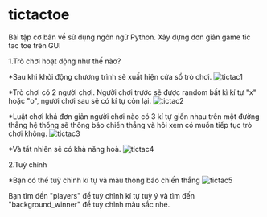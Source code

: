 # tictactoe
Bài tập cơ bản về sử dụng ngôn ngữ Python. Xây dựng đơn giản game tic tac toe trên GUI

1.Trò chơi hoạt động như thế nào?

  *Sau khi khởi động chương trình sẽ xuất hiện cửa sổ trò chơi.
  ![tictac1](https://github.com/tongochona/Tictactoe/assets/119514288/85cf3b84-e312-42ec-84a3-37cc1a57dcd7)
  
  *Trò chơi có 2 người chơi. Người chơi trước sẽ được random bất kì kí tự "x" hoặc "o", người chơi sau sẽ có kí tự còn lại.
  ![tictac2](https://github.com/tongochona/Tictactoe/assets/119514288/3f14e046-9556-4f6b-ba05-87c7722928ce)

  *Luật chơi khá đơn giản người chơi nào có 3 kí tự giốn nhau trên một đường thẳng hệ thống sẽ thông báo chiến thắng và hỏi xem có muốn tiếp tục trò chơi không.
  ![tictac3](https://github.com/tongochona/Tictactoe/assets/119514288/ee2db780-c70a-4ad0-9248-77c32eca2832)

  *Và tất nhiên sẽ có khả năng hoà.
  ![tictac4](https://github.com/tongochona/Tictactoe/assets/119514288/05d68442-ad8a-4aef-aa45-7ccf8e07eda5)

2.Tuỳ chỉnh

 *Bạn có thể tuỳ chỉnh  kí tự và màu thông báo chiến thắng
 ![tictac5](https://github.com/tongochona/Tictactoe/assets/119514288/239bab6e-c8d6-4844-b225-ce2fbe18c274)


 Bạn tìm đến "players" để tuỳ chỉnh kí tự tuỳ ý và tìm đến "background_winner" để tuỳ chỉnh màu sắc nhé.



 
 





